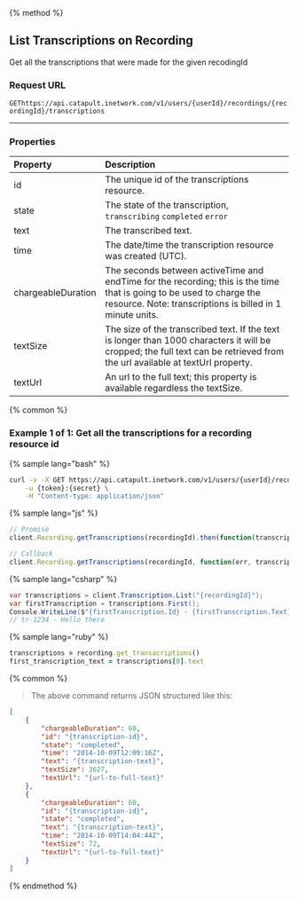 {% method %}
## List Transcriptions on Recording
Get all the transcriptions that were made for the given recodingId

### Request URL

<code class="get">GET</code>`https://api.catapult.inetwork.com/v1/users/{userId}/recordings/{recordingId}/transcriptions`

---

### Properties
| Property           | Description                                                                                                                                                                       |
|:-------------------|:----------------------------------------------------------------------------------------------------------------------------------------------------------------------------------|
| id                 | The unique id of the transcriptions resource.                                                                                                                                     |
| state              | The state of the transcription, `transcribing` `completed` `error`                                                                                                                |
| text               | The transcribed text.                                                                                                                                                             |
| time               | The date/time the transcription resource was created (UTC).                                                                                                                       |
| chargeableDuration | The seconds between activeTime and endTime for the recording; this is the time that is going to be used to charge the resource. Note: transcriptions is billed in 1 minute units. |
| textSize           | The size of the transcribed text. If the text is longer than 1000 characters it will be cropped; the full text can be retrieved from the url available at textUrl property.       |
| textUrl            | An url to the full text; this property is available regardless the textSize.                                                                                                      |

{% common %}

### Example 1 of 1: Get all the transcriptions for a recording resource id

{% sample lang="bash" %}
```bash
curl -v -X GET https://api.catapult.inetwork.com/v1/users/{userId}/recordings/{recording-id}/transcriptions \
	-u {token}:{secret} \
	-H "Content-type: application/json"
```

{% sample lang="js" %}

```js
// Promise
client.Recording.getTranscriptions(recordingId).then(function(transcriptions){});

// Callback
client.Recording.getTranscriptions(recordingId, function(err, transcriptions){});
```

{% sample lang="csharp" %}
```csharp
var transcriptions = client.Transcription.List("{recordingId}");
var firstTranscription = transcriptions.First();
Console.WriteLine($"{firstTranscription.Id} - {firstTranscription.Text}");
// tr-1234 - Hello there
```

{% sample lang="ruby" %}
```ruby
transcriptions = recording.get_transacriptions()
first_transcription_text = transcriptions[0].text
```

{% common %}

> The above command returns JSON structured like this:

```json
[
    {
        "chargeableDuration": 60,
        "id": "{transcription-id}",
        "state": "completed",
        "time": "2014-10-09T12:09:16Z",
        "text": "{transcription-text}",
        "textSize": 3627,
        "textUrl": "{url-to-full-text}"
    },
    {
        "chargeableDuration": 60,
        "id": "{transcription-id}",
        "state": "completed",
        "text": "{transcription-text}",
        "time": "2014-10-09T14:04:44Z",
        "textSize": 72,
        "textUrl": "{url-to-full-text}"
    }
]
```
{% endmethod %}
